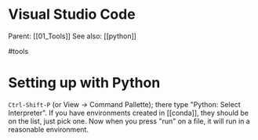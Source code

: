 # Visual Studio Code

Parent: [[01_Tools]]
See also: [[python]]

#tools


# Setting up with Python

`Ctrl-Shift-P` (or View → Command Pallette); there type "Python: Select Interpreter". If you have environments created in [[conda]], they should be on the list, just pick one. Now when you press "run" on a file, it will run in a reasonable environment.
